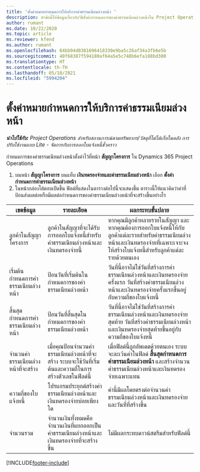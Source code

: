 ```yaml
---
title: 'ตั้งค่าหมายกำหนดการให้บริการค่าธรรมเนียมล่วงหน้า '
description: หัวข้อนี้ให้ข้อมูลเกี่ยวกับวิธีตั้งค่ากำหนดการของค่าธรรมเนียมล่วงหน้าใน Project Operations
author: rumant
ms.date: 10/22/2020
ms.topic: article
ms.reviewer: kfend
ms.author: rumant
ms.openlocfilehash: 64bb94d0381696418330e9ba5c26af34a3fb6e5b
ms.sourcegitcommit: 40f68387f594180af64a5e5c748b6efa188bd300
ms.translationtype: HT
ms.contentlocale: th-TH
ms.lasthandoff: 05/10/2021
ms.locfileid: "5994204"
---
```

# <a name="set-up-a-retainer-schedule"></a>ตั้งค่าหมายกำหนดการให้บริการค่าธรรมเนียมล่วงหน้า 

_**นำไปใช้กับ:** Project Operations สำหรับสถานการณ์ตามทรัพยากร/วัสดุที่ไม่ได้เก็บในคลัง การปรับใช้งานแบบ Lite - จัดการกับการออกใบแจ้งหนี้ชั่วคราว_

กำหนดการของค่าธรรมเนียมล่วงหน้าตั้งค่าไว้ที่หน้า **สัญญาโครงการ** ใน Dynamics 365 Project Operations

1. บนหน้า **สัญญาโครงการ** บนแท็บ **เงินทดรองจ่ายและค่าธรรมเนียมล่วงหน้า** เลือก **ตั้งค่ากำหนดการค่าธรรมเนียมล่วงหน้า**
2. ในหน้ากล่องโต้ตอบเปิดขึ้น ฟิลด์ที่แสดงในตารางต่อไปนี้จะแสดงขึ้น ตารางนี้ให้แนวคิดว่าค่าที่ป้อนส่งผลต่อหรือมีผลต่อกำหนดการของค่าธรรมเนียมล่วงหน้าที่จะสร้างขึ้นอย่างไร

| เขตข้อมูล | รายละเอียด | ผลกระทบขั้นปลาย |
| --- | --- | --- |
| ลูกค้าในสัญญาโครงการ | ลูกค้าในสัญญาที่จะได้รับการออกใบแจ้งหนี้สำหรับค่าธรรมเนียมล่วงหน้าและเงินทดรองจ่ายนี้ | หากคุณมีลูกค้าหลายรายในสัญญา และหากคุณต้องการออกใบแจ้งหนี้ให้กับลูกค้าแต่ละรายสำหรับค่าธรรมเนียมล่วงหน้าและเงินทดรองจ่ายที่เฉพาะเจาะจง ให้สร้างใบแจ้งหนี้สำหรับลูกค้าแต่ละรายด้วยตนเอง |
| เริ่มต้นกำหนดการค่าธรรมเนียมล่วงหน้า | ป้อนวันที่เริ่มต้นในกำหนดการของค่าธรรมเนียมล่วงหน้า | วันที่นี้อาจไม่ใช่วันที่สร้างการค่าธรรมเนียมล่วงหน้าและเงินทดรองจ่ายครั้งแรก วันที่สร้างค่าธรรมเนียมล่วงหน้าและเงินทดรองจ่ายครั้งแรกขึ้นอยู่กับความถี่ของใบแจ้งหนี้ |
| สิ้นสุดกำหนดการค่าธรรมเนียมล่วงหน้า | ป้อนวันที่สิ้นสุดในกำหนดการของค่าธรรมเนียมล่วงหน้า | วันที่นี้อาจไม่ใช่วันที่สร้างการค่าธรรมเนียมล่วงหน้าและเงินทดรองจ่ายสุดท้าย วันที่สร้างค่าธรรมเนียมล่วงหน้าและเงินทดรองจ่ายสุดท้ายขึ้นอยู่กับความถี่ของใบแจ้งหนี้ |
| จำนวนค่าธรรมเนียมล่วงหน้าที่จะสร้าง | เมื่อคุณป้อนจำนวนค่าธรรมเนียมล่วงหน้าที่จะสร้าง ระบบจะใช้วันที่เริ่มต้นและความถี่ในการสร้างตัวเลขในฟิลด์นี้ | เมื่อฟิลด์นี้ถูกอัพเดตด้วยตนเอง ระบบจะละเว้นค่าในฟิลด์ **สิ้นสุดกำหนดการค่าธรรมเนียมล่วงหน้า** และสร้างจำนวนค่าธรรมเนียมล่วงหน้าและเงินทดรองจ่ายเฉพาะแทน |
| ความถี่ของใบแจ้งหนี้ | โปรแกรมประยุกต์สร้างค่าธรรมเนียมล่วงหน้าและเงินทดรองจ่ายบ่อยเพียงใด | ค่านี้มีผลโดยตรงต่อจำนวนค่าธรรมเนียมล่วงหน้าและเงินทดรองจ่ายและวันที่ที่สร้างขึ้น |
| จำนวนรวม | จำนวนเงินทั้งหมดคือจำนวนเงินที่แยกออกเป็นค่าธรรมเนียมล่วงหน้าและเงินทดรองจ่ายที่จะสร้างขึ้น | ไม่มีผลกระทบดาวน์สตรีมสำหรับฟิลด์นี้ |


[!INCLUDE[footer-include](../../includes/footer-banner.md)]